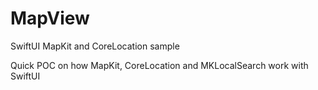 # MapView
SwiftUI MapKit and CoreLocation sample

Quick POC on how MapKit, CoreLocation and MKLocalSearch work with SwiftUI
